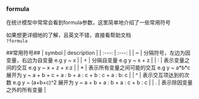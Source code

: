 ### formula
在统计模型中常常会看到formula参数，这里简单地介绍了一些常用符号  

如果想更详细地的了解，且英文不错，直接看帮助文档  
`?formula`

##常用符号##
| symbol | description |
| :---: | :---: |
| ~ | 分隔符号，左边为因变量，右边为自变量 e.g y ~ x |
| + | 分隔自变量 e.g y ~ x + z |
| : | 表示变量之间的交互 e.g y ~ x + z + x:z |
| * | 表示所有变量之间可能的交互 e.g y ~ a\*b\*c 展开为 y ~ a + b + c + a : b + a : c + b : c + a : b: c |
| ^ | 表示交互项达到的次数 e.g y ~ (a+b+c)^2 展开为 y ~ a + b + a : b + a : c + b : c |
| . | 表示除因变量之外的所有变量 |
